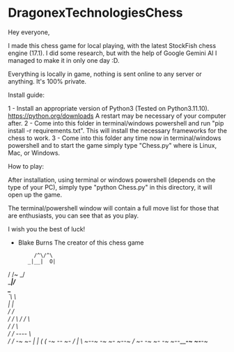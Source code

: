 # DragonexTechnologiesChess

Hey everyone,

I made this chess game for local playing, with the latest StockFish chess engine (17.1). I did some research, but with the help of Google Gemini AI I managed to make it in only one day :D.

Everything is locally in game, nothing is sent online to any server or anything. It's 100% private.

Install guide:

1 - Install an appropriate version of Python3 (Tested on Python3.11.10). https://python.org/downloads A restart may be necessary of your computer after.
2 - Come into this folder in terminal/windows powershell and run "pip install -r requirements.txt". This will install the necessary frameworks for the chess to work.
3 - Come into this folder any time now in terminal/windows powershell and to start the game simply type "Chess<OSVERSION>.py" where <OSVERSION> is Linux, Mac, or Windows.

How to play:

After installation, using terminal or windows powershell (depends on the type of your PC), simply type "python Chess<OSVERSION>.py" in this directory, it will open up the game.

The terminal/powershell window will contain a full move list for those that are enthusiasts, you can see that as you play.

I wish you the best of luck!

- Blake Burns
 The creator of this chess game

           /^\/^\
         _|__|  O|
\/     /~     \_/ \
 \____|__________/  \
        \_______      \
                `\     \                 \
                  |     |                  \
                 /      /                    \
                /     /                       \\
              /      /                         \ \
             /     /                            \  \
           /     /             _----_            \   \
          /     /           _-~      ~-_         |   |
         (      (        _-~    _--_    ~-_     _/   |
          \      ~-____-~    _-~    ~-_    ~-_-~    /
            ~-_           _-~          ~-_       _-~
               ~--______-~                ~-___-~
